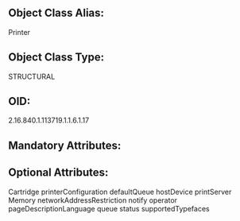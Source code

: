 ## Object Class Alias:
  Printer

## Object Class Type:
  STRUCTURAL

## OID:
  2.16.840.1.113719.1.1.6.1.17

## Mandatory Attributes:
  

## Optional Attributes:
  Cartridge
  printerConfiguration
  defaultQueue
  hostDevice
  printServer
  Memory
  networkAddressRestriction
  notify
  operator
  pageDescriptionLanguage
  queue
  status
  supportedTypefaces
